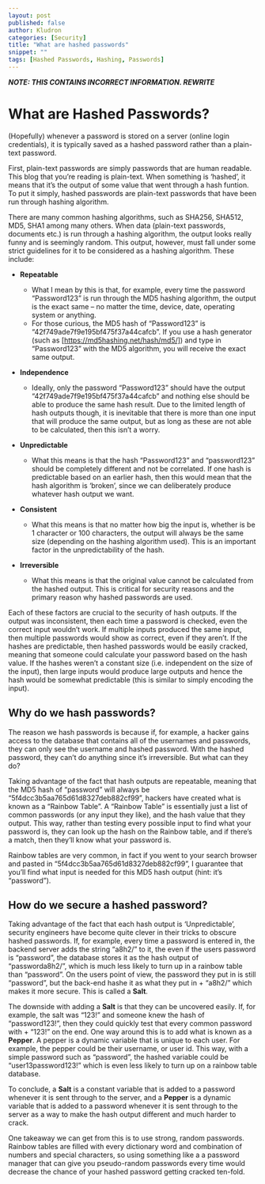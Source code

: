 ```yaml
---
layout: post
published: false
author: Kludron
categories: [Security]
title: "What are hashed passwords"
snippet: ""
tags: [Hashed Passwords, Hashing, Passwords]
---
```


***NOTE: THIS CONTAINS INCORRECT INFORMATION. REWRITE***

# What are Hashed Passwords?
(Hopefully) whenever a password is stored on a server (online login credentials), it is typically saved as a hashed password rather than a plain-text password.

First, plain-text passwords are simply passwords that are human readable. This blog that you’re reading is plain-text. When something is ‘hashed’, it means that it’s the output of some value that went through a hash funtion. To put it simply, hashed passwords are plain-text passwords that have been run through hashing algorithm.

There are many common hashing algorithms, such as SHA256, SHA512, MD5, SHA1 among many others. When data (plain-text passwords, documents etc.) is run through a hashing algorithm, the output looks really funny and is seemingly random. This output, however, must fall under some strict guidelines for it to be considered as a hashing algorithm. These include:

- **Repeatable**
  - What I mean by this is that, for example, every time the password “Password123” is run through the MD5 hashing algorithm, the output is the exact same – no matter the time, device, date, operating system or anything.
  - For those curious, the MD5 hash of “Password123” is “42f749ade7f9e195bf475f37a44cafcb”. If you use a hash generator (such as [https://md5hashing.net/hash/md5/]) and type in “Password123” with the MD5 algorithm, you will receive the exact same output.

- **Independence**
  - Ideally, only the password “Password123” should have the output “42f749ade7f9e195bf475f37a44cafcb” and nothing else should be able to produce the same hash result. Due to the limited length of hash outputs though, it is inevitable that there is more than one input that will produce the same output, but as long as these are not able to be calculated, then this isn’t a worry.

- **Unpredictable**
  - What this means is that the hash “Password123” and “password123” should be completely different and not be correlated. If one hash is predictable based on an earlier hash, then this would mean that the hash algorithm is ‘broken’, since we can deliberately produce whatever hash output we want.

- **Consistent**
  - What this means is that no matter how big the input is, whether is be 1 character or 100 characters, the output will always be the same size (depending on the hashing algorithm used). This is an important factor in the unpredictability of the hash.

- **Irreversible**
  - What this means is that the original value cannot be calculated from the hashed output. This is critical for security reasons and the primary reason why hashed passwords are used.

Each of these factors are crucial to the security of hash outputs. If the output was inconsistent, then each time a password is checked, even the correct input wouldn’t work. If multiple inputs produced the same input, then multiple passwords would show as correct, even if they aren’t. If the hashes are predictable, then hashed passwords would be easily cracked, meaning that someone could calculate your password based on the hash value. If the hashes weren’t a constant size (i.e. independent on the size of the input), then large inputs would produce large outputs and hence the hash would be somewhat predictable (this is similar to simply encoding the input).

## Why do we hash passwords?

The reason we hash passwords is because if, for example, a hacker gains access to the database that contains all of the usernames and passwords, they can only see the username and hashed password. With the hashed password, they can’t do anything since it’s irreversible. But what can they do?

Taking advantage of the fact that hash outputs are repeatable, meaning that the MD5 hash of “password” will always be “5f4dcc3b5aa765d61d8327deb882cf99”, hackers have created what is known as a “Rainbow Table”. A “Rainbow Table” is essentially just a list of common passwords (or any input they like), and the hash value that they output. This way, rather than testing every possible input to find what your password is, they can look up the hash on the Rainbow table, and if there’s a match, then they’ll know what your password is.

Rainbow tables are very common, in fact if you went to your search browser and pasted in “5f4dcc3b5aa765d61d8327deb882cf99”, I guarantee that you’ll find what input is needed for this MD5 hash output (hint: it’s “password”).

## How do we secure a hashed password?

Taking advantage of the fact that each hash output is ‘Unpredictable’, security engineers have become quite clever in their tricks to obscure hashed passwords. If, for example, every time a password is entered in, the backend server adds the string “a8h2/” to it, the even if the users password is “password”, the database stores it as the hash output of “passworda8h2/”, which is much less likely to turn up in a rainbow table than “password”. On the users point of view, the password they put in is still “password”, but the back-end hashe it as what they put in + “a8h2/” which makes it more secure. This is called a **Salt**.

The downside with adding a **Salt** is that they can be uncovered easily. If, for example, the salt was “123!” and someone knew the hash of “password123!”, then they could quickly test that every common password with + “123!” on the end. One way around this is to add what is known as a **Pepper**. A pepper is a dynamic variable that is unique to each user. For example, the pepper could be their username, or user id. This way, with a simple password such as “password”, the hashed variable could be “user13password123!” which is even less likely to turn up on a rainbow table database.

To conclude, a **Salt** is a constant variable that is added to a password whenever it is sent through to the server, and a **Pepper** is a dynamic variable that is added to a password whenever it is sent through to the server as a way to make the hash output different and much harder to crack.

One takeaway we can get from this is to use strong, random passwords. Rainbow tables are filled with every dictionary word and combination of numbers and special characters, so using something like a a password manager that can give you pseudo-random passwords every time would decrease the chance of your hashed password getting cracked ten-fold.
